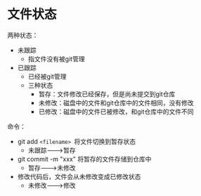 # 文件状态

两种状态：

* 未跟踪
  * 指文件没有被git管理
* 已跟踪
  * 已经被git管理
  * 三种状态
    * 暂存：文件修改已经保存，但是尚未提交到git仓库
    * 未修改：磁盘中的文件和git仓库中的文件相同，没有修改
    * 已修改：磁盘中的文件已被修改，和git仓库中的文件不同


命令：

* git add `<filename> `将文件切换到暂存状态
  * 未跟踪--->暂存
* git commit -m "xxx" 将暂存的文件存储到仓库中
  * 暂存--->未修改
* 修改代码后，文件会从未修改变成已修改状态
  * 未修改--->修改
